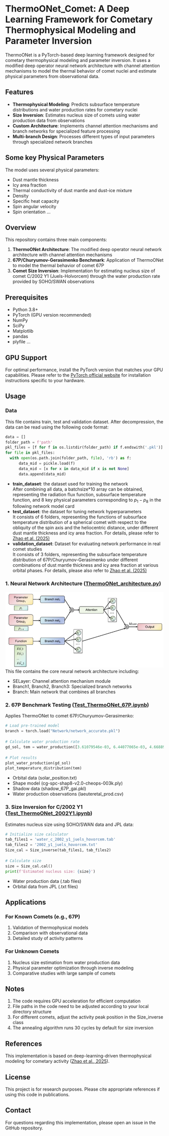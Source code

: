 # ThermoONet_Comet: A Deep Learning Framework for Cometary Thermophysical Modeling and Parameter Inversion
ThermoONet is a PyTorch-based deep learning framework designed for cometary thermophysical modeling and parameter inversion. It uses a modified deep operator neural network architecture with channel attention mechanisms to model the thermal behavior of comet nuclei and estimate physical parameters from observational data.
## Features
* **Thermophysical Modeling**: Predicts subsurface temperature distributions and water production rates for cometary nuclei
* **Size Inversion**: Estimates nucleus size of comets using water production data from observations
* **Custom Architecture**: Implements channel attention mechanisms and branch networks for specialized feature processing
* **Multi-branch Design**: Processes different types of input parameters through specialized network branches
## Some key Physical Parameters
The model uses several physical parameters:
* Dust mantle thickness
* Icy area fraction
* Thermal conductivity of dust mantle and dust-ice mixture
* Density
* Specific heat capacity
* Spin angular velocity
* Spin orientation ...
## Overview
This repository contains three main components:
1. **ThermoONet Architecture**: The modified deep operator neural network architecture with channel attention mechanisms
2. **67P/Churyumov-Gerasimenko Benchmark**: Application of ThermoONet to model the thermal behavior of comet 67P
3. **Comet Size Inversion**: Implementation for estimating nucleus size of comet C/2002 Y1 (Juels-Holvorcem) through the water production rate provided by SOHO/SWAN observations
## Prerequisites
* Python 3.8+
* PyTorch (GPU version recommended)
* NumPy
* SciPy
* Matplotlib
* pandas
* plyfile ...
## GPU Support
For optimal performance, install the PyTorch version that matches your GPU capabilities. Please refer to the [PyTorch official website](https://pytorch.org/) for installation instructions specific to your hardware.
## Usage
### Data
This file contains train, test and validation dataset. After decompression, the data can be read using the following code format:
```python
data = []
folder_path = f'path'
pkl_files = [f for f in os.listdir(folder_path) if f.endswith('.pkl')]
for file in pkl_files:
  with open(os.path.join(folder_path, file), 'rb') as f:
      data_mid = pickle.load(f)
      data_mid = [x for x in data_mid if x is not None]
      data.append(data_mid)
```
* **train_dataset**: the dataset used for training the network  
  After combining all data, a batchsize*10 array can be obtained, representing the radiation flux function, subsurface temperature function, and 8 key physical parameters corresponding to $p_1-p_8$ in the following network model card
* **test_dataset**: the dataset for tuning network hyperparameters  
  It consists of 6 folders, representing the functions of subsurface temperature distribution of a spherical comet with respect to the obliquity of the spin axis and the heliocentric distance, under different dust mantle thickness and icy area fraction. For details, please refer to [Zhao et al. (2025)](https://doi.org/10.1051/0004-6361/202554703)
* **validation_dataset**: Dataset for evaluating network performance in real comet studies  
  It consists of 3 folders, representing the subsurface temperature distribution of 67P/Churyumov-Gerasimenko under different combinations of dust mantle thickness and icy area fraction at various orbital phases. For details, please also refer to [Zhao et al. (2025)](https://doi.org/10.1051/0004-6361/202554703)
### 1. Neural Network Architecture ([ThermoONet_architecture.py](Network/ThermoONet_architecture.py))  
![Neural Network Architecture](images/image.png)  
This file contains the core neural network architecture including:
* SELayer: Channel attention mechanism module
* Branch1, Branch2, Branch3: Specialized branch networks
* Branch: Main network that combines all branches
### 2. 67P Benchmark Testing ([Test_ThermoONet_67P.ipynb](Test_67P/Test_ThermoONet_67P.ipynb))
Applies ThermoONet to comet 67P/Churyumov-Gerasimenko:
```python
# Load pre-trained model
branch = torch.load("Network/network_accurate.pkl")

# Calculate water production rate
gd_sol, tem = water_production([3.61079546e-03, 6.44077065e-03, 4.66889659e-02, 4.69151339e-02, 8.94414100e+00])

# Plot results
plot_water_production(gd_sol)
plot_temperature_distribution(tem)
```
* Orbital data (solar_position.txt)
* Shape model (cg-spc-shap8-v2.0-cheops-003k.ply)
* Shadow data (shadow_67P_gai.pkl)
* Water production observations (laeuteretal_prod.csv)
### 3. Size Inversion for C/2002 Y1 ([Test_ThermoONet_2002Y1.ipynb](Test_size_2002Y1/Test_ThermoONet_2002Y1.ipynb))
Estimates nucleus size using SOHO/SWAN data and JPL data:
```python
# Initialize size calculator
tab_files1 = 'water_c_2002_y1_juels_hovorcem.tab'
tab_files2 = '2002_y1_juels_hovorcem.txt'
Size_cal = Size_inverse(tab_files1, tab_files2)

# Calculate size
size = Size_cal.cal()
print(f'Estimated nucleus size: {size}')
```
* Water production data (.tab files)
* Orbital data from JPL (.txt files)
## Applications
### For Known Comets (e.g., 67P)
1. Validation of thermophysical models
2. Comparison with observational data
3. Detailed study of activity patterns
### For Unknown Comets
1. Nucleus size estimation from water production data
2. Physical parameter optimization through inverse modeling
3. Comparative studies with large sample of comets
## Notes
1. The code requires GPU acceleration for efficient computation
2. File paths in the code need to be adjusted according to your local directory structure
3. For different comets, adjust the activity peak position in the Size_inverse class
4. The annealing algorithm runs 30 cycles by default for size inversion
## References
This implementation is based on deep-learning-driven thermophysical modeling for cometary activity ([Zhao et al., 2025](https://doi.org/10.1051/0004-6361/202554703)).
## License
This project is for research purposes. Please cite appropriate references if using this code in publications.
## Contact
For questions regarding this implementation, please open an issue in the GitHub repository.


